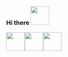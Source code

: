 ### Hi there <img src="https://emojis.slackmojis.com/emojis/images/1547582922/5197/party_blob.gif?1547582922" width="50"/> 

<img src="https://emojis.slackmojis.com/emojis/images/1531849430/4246/blob-sunglasses.gif?1531849430" width="50"/><img src="https://emojis.slackmojis.com/emojis/images/1588108671/8787/fb-hug.png?1588108671" width="50"><img src="https://emojis.slackmojis.com/emojis/images/1520808873/3643/cool-doge.gif?1520808873" width="50">
<!--
**itsundef/itsundef** is a ✨ _special_ ✨ repository because its `README.md` (this file) appears on your GitHub profile.

Here are some ideas to get you started:

- 🔭 I’m currently working on ...
- 🌱 I’m currently learning ...
- 👯 I’m looking to collaborate on ...
- 🤔 I’m looking for help with ...
- 💬 Ask me about ...
- 📫 How to reach me: ...
- 😄 Pronouns: ...
- ⚡ Fun fact: ...
-->
